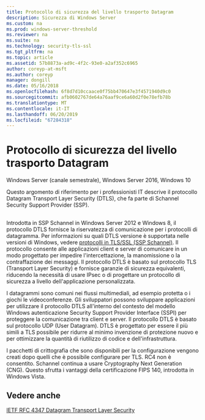 ```yaml
---
title: Protocollo di sicurezza del livello trasporto Datagram
description: Sicurezza di Windows Server
ms.custom: na
ms.prod: windows-server-threshold
ms.reviewer: na
ms.suite: na
ms.technology: security-tls-ssl
ms.tgt_pltfrm: na
ms.topic: article
ms.assetid: 57b8873a-ad9c-4f2c-93e0-a2af352c6965
author: coreyp-at-msft
ms.author: coreyp
manager: dongill
ms.date: 05/16/2018
ms.openlocfilehash: 6f8d7d10ccaace0f75bb470647e3f4571940d9c0
ms.sourcegitcommit: afb0602767de64a76aaf9ce6a60d2f0e78efb78b
ms.translationtype: MT
ms.contentlocale: it-IT
ms.lasthandoff: 06/20/2019
ms.locfileid: "67284318"
---
```

# <a name="datagram-transport-layer-security-protocol"></a>Protocollo di sicurezza del livello trasporto Datagram

Windows Server (canale semestrale), Windows Server 2016, Windows 10

Questo argomento di riferimento per i professionisti IT descrive il protocollo Datagram Transport Layer Security (DTLS), che fa parte di Schannel Security Support Provider (SSP).

## <a name="BKMK_DTLS"></a>
Introdotta in SSP Schannel in Windows Server 2012 e Windows 8, il protocollo DTLS fornisce la riservatezza di comunicazione per i protocolli di datagramma. Per informazioni su quali DTLS versione è supportata nelle versioni di Windows, vedere [protocolli in TLS/SSL (SSP Schannel)](https://msdn.microsoft.com/library/windows/desktop/mt808159(v=vs.85).aspx). Il protocollo consente alle applicazioni client e server di comunicare in un modo progettato per impedire l'intercettazione, la manomissione o la contraffazione dei messaggi. Il protocollo DTLS è basato sul protocollo TLS (Transport Layer Security) e fornisce garanzie di sicurezza equivalenti, riducendo la necessità di usare IPsec o di progettare un protocollo di sicurezza a livello dell'applicazione personalizzata.

I datagrammi sono comuni nei flussi multimediali, ad esempio protetta o i giochi le videoconferenze. Gli sviluppatori possono sviluppare applicazioni per utilizzare il protocollo DTLS all'interno del contesto del modello Windows autenticazione Security Support Provider Interface (SSPI) per proteggere la comunicazione tra client e server. Il protocollo DTLS è basato sul protocollo UDP (User Datagram). DTLS è progettato per essere il più simili a TLS possibile per ridurre al minimo invenzione di protezione nuovo e per ottimizzare la quantità di riutilizzo di codice e dell'infrastruttura.

I pacchetti di crittografia che sono disponibili per la configurazione vengono creati dopo quelli che è possibile configurare per TLS. RC4 non è consentito. Schannel continua a usare Cryptography Next Generation (CNG). Questo sfrutta i vantaggi della certificazione FIPS 140, introdotta in Windows Vista.

## <a name="see-also"></a>Vedere anche

[IETF RFC 4347 Datagram Transport Layer Security](http://tools.ietf.org/html/rfc4347)


